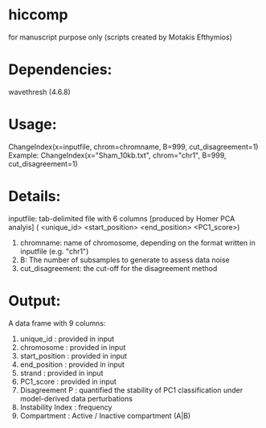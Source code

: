 # hiccomp
for manuscript purpose only (scripts created by Motakis Efthymios)

# Dependencies:
wavethresh (4.6.8)

 
# Usage:
ChangeIndex(x=inputfile, chrom=chromname, B=999, cut_disagreement=1)
Example:
ChangeIndex(x="Sham_10kb.txt", chrom="chr1", B=999, cut_disagreement=1)

# Details:
inputfile: tab-delimited file with 6 columns [produced by Homer PCA analyis] ( <unique_id> <chromosome> <start_position> <end_position> <strand> <PC1_score>)
1. chromname: name of chromosome, depending on the format written in inputfile (e.g. "chr1")
2. B: The number of subsamples to generate to assess data noise
3. cut_disagreement: the cut-off for the disagreement method


# Output:
A data frame with 9 columns:
1. unique_id : provided in input
2. chromosome : provided in input
3. start_position : provided in input
4. end_position : provided in input
5. strand : provided in input
6. PC1_score : provided in input
7. Disagreement P : quantified the stability of PC1 classification under model-derived data perturbations
8. Instability Index : frequency 
9. Compartment : Active / Inactive compartment (A|B)


